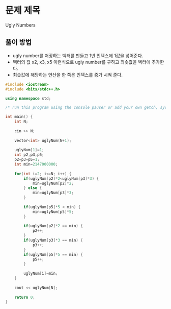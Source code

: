 # 문제 제목
Ugly Numbers
## 풀이 방법
- ugly number를 저장하는 벡터를 만들고 1번 인덱스에 1값을 넣어준다.
- 벡터의 값 x2, x3, x5 이런식으로 ugly number를 구하고 최솟값을 벡터에 추가한다.
- 최솟값에 해당하는 연산을 한 쪽은 인덱스를 증가 시켜 준다.


```C++
#include <iostream>
#include <bits/stdc++.h>

using namespace std; 

/* run this program using the console pauser or add your own getch, system("pause") or input loop */

int main() {
	int N;
	
	cin >> N;
	
	vector<int> uglyNum(N+1);
	
	uglyNum[1]=1;
	int p2,p3,p5;
	p2=p3=p5=1;
	int min=2147000000;
	
	for(int i=2; i<=N; i++) {
		if(uglyNum[p2]*2<uglyNum[p3]*3) {
			min=uglyNum[p2]*2;
		} else {
			min=uglyNum[p3]*3;
		}
		
		if(uglyNum[p5]*5 < min) {
			min=uglyNum[p5]*5;
		}
		
		if(uglyNum[p2]*2 == min) {
			p2++;
		}
		if(uglyNum[p3]*3 == min) {
			p3++;
		} 
		if(uglyNum[p5]*5 == min) {
			p5++;
		}
		
		uglyNum[i]=min;  
	}
	
	cout << uglyNum[N];
	
	return 0;
}
```
